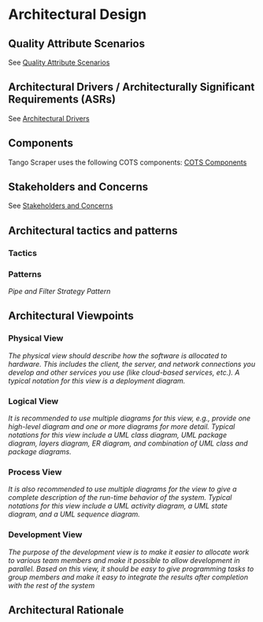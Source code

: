 # Architectural Design

## Quality Attribute Scenarios

See [Quality Attribute Scenarios](quality_attribute_scenarios.md)

## Architectural Drivers / Architecturally Significant Requirements (ASRs)

See [Architectural Drivers](requirements.md)

## Components

Tango Scraper uses the following COTS components:
[COTS Components](cots.md)

## Stakeholders and Concerns

See [Stakeholders and Concerns](stakeholders.md)

## Architectural tactics and patterns

### Tactics

### Patterns

_Pipe and Filter_
_Strategy Pattern_

## Architectural Viewpoints

### Physical View

_The physical view should describe how the software is allocated to
hardware. This includes the client, the server, and network connections you develop
and other services you use (like cloud-based services, etc.). A typical notation for this
view is a deployment diagram._

### Logical View

_It is recommended to use multiple diagrams for this view, e.g., provide
one high-level diagram and one or more diagrams for more detail. Typical notations
for this view include a UML class diagram, UML package diagram, layers diagram,
ER diagram, and combination of UML class and package diagrams._

### Process View

_It is also recommended to use multiple diagrams for the view to give a
complete description of the run-time behavior of the system. Typical notations for this
view include a UML activity diagram, a UML state diagram, and a UML sequence
diagram._

### Development View

_The purpose of the development view is to make it easier to
allocate work to various team members and make it possible to allow development in
parallel. Based on this view, it should be easy to give programming tasks to group
members and make it easy to integrate the results after completion with the rest of the
system_

## Architectural Rationale
